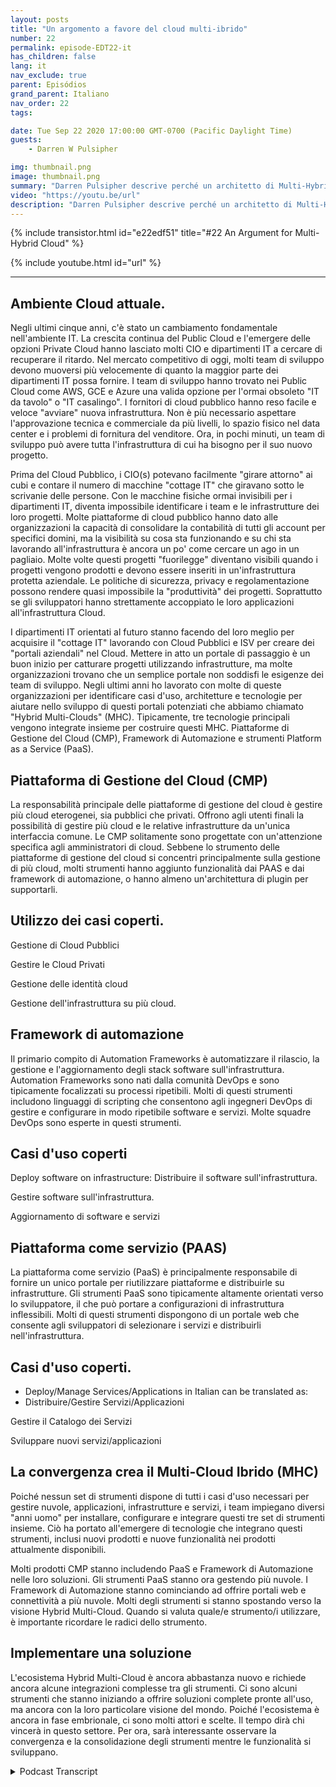```yaml
---
layout: posts
title: "Un argomento a favore del cloud multi-ibrido"
number: 22
permalink: episode-EDT22-it
has_children: false
lang: it
nav_exclude: true
parent: Episódios
grand_parent: Italiano
nav_order: 22
tags:

date: Tue Sep 22 2020 17:00:00 GMT-0700 (Pacific Daylight Time)
guests:
    - Darren W Pulsipher

img: thumbnail.png
image: thumbnail.png
summary: "Darren Pulsipher descrive perché un architetto di Multi-Hybrid Cloud potrebbe già essere nel tuo Data Center. La maggior parte delle organizzazioni ha già tutti gli ingredienti. Devono solo capire come si integrano tra loro."
video: "https://youtu.be/url"
description: "Darren Pulsipher descrive perché un architetto di Multi-Hybrid Cloud potrebbe già essere nel tuo Data Center. La maggior parte delle organizzazioni ha già tutti gli ingredienti. Devono solo capire come si integrano tra loro."
---
```


<div>
{% include transistor.html id="e22edf51" title="#22 An Argument for Multi-Hybrid Cloud" %}

{% include youtube.html id="url" %}
</div>

---

## Ambiente Cloud attuale.

Negli ultimi cinque anni, c'è stato un cambiamento fondamentale nell'ambiente IT. La crescita continua del Public Cloud e l'emergere delle opzioni Private Cloud hanno lasciato molti CIO e dipartimenti IT a cercare di recuperare il ritardo. Nel mercato competitivo di oggi, molti team di sviluppo devono muoversi più velocemente di quanto la maggior parte dei dipartimenti IT possa fornire. I team di sviluppo hanno trovato nei Public Cloud come AWS, GCE e Azure una valida opzione per l'ormai obsoleto "IT da tavolo" o "IT casalingo". I fornitori di cloud pubblico hanno reso facile e veloce "avviare" nuova infrastruttura. Non è più necessario aspettare l'approvazione tecnica e commerciale da più livelli, lo spazio fisico nel data center e i problemi di fornitura del venditore. Ora, in pochi minuti, un team di sviluppo può avere tutta l'infrastruttura di cui ha bisogno per il suo nuovo progetto.

Prima del Cloud Pubblico, i CIO(s) potevano facilmente "girare attorno" ai cubi e contare il numero di macchine "cottage IT" che giravano sotto le scrivanie delle persone. Con le macchine fisiche ormai invisibili per i dipartimenti IT, diventa impossibile identificare i team e le infrastrutture dei loro progetti. Molte piattaforme di cloud pubblico hanno dato alle organizzazioni la capacità di consolidare la contabilità di tutti gli account per specifici domini, ma la visibilità su cosa sta funzionando e su chi sta lavorando all'infrastruttura è ancora un po' come cercare un ago in un pagliaio. Molte volte questi progetti "fuorilegge" diventano visibili quando i progetti vengono prodotti e devono essere inseriti in un'infrastruttura protetta aziendale. Le politiche di sicurezza, privacy e regolamentazione possono rendere quasi impossibile la "produttività" dei progetti. Soprattutto se gli sviluppatori hanno strettamente accoppiato le loro applicazioni all'infrastruttura Cloud.

I dipartimenti IT orientati al futuro stanno facendo del loro meglio per acquisire il "cottage IT" lavorando con Cloud Pubblici e ISV per creare dei "portali aziendali" nel Cloud. Mettere in atto un portale di passaggio è un buon inizio per catturare progetti utilizzando infrastrutture, ma molte organizzazioni trovano che un semplice portale non soddisfi le esigenze dei team di sviluppo. Negli ultimi anni ho lavorato con molte di queste organizzazioni per identificare casi d'uso, architetture e tecnologie per aiutare nello sviluppo di questi portali potenziati che abbiamo chiamato "Hybrid Multi-Clouds" (MHC). Tipicamente, tre tecnologie principali vengono integrate insieme per costruire questi MHC. Piattaforme di Gestione del Cloud (CMP), Framework di Automazione e strumenti Platform as a Service (PaaS).

## Piattaforma di Gestione del Cloud (CMP)

La responsabilità principale delle piattaforme di gestione del cloud è gestire più cloud eterogenei, sia pubblici che privati. Offrono agli utenti finali la possibilità di gestire più cloud e le relative infrastrutture da un'unica interfaccia comune. Le CMP solitamente sono progettate con un'attenzione specifica agli amministratori di cloud. Sebbene lo strumento delle piattaforme di gestione del cloud si concentri principalmente sulla gestione di più cloud, molti strumenti hanno aggiunto funzionalità dai PAAS e dai framework di automazione, o hanno almeno un'architettura di plugin per supportarli.

## Utilizzo dei casi coperti.

Gestione di Cloud Pubblici

Gestire le Cloud Privati

Gestione delle identità cloud

Gestione dell'infrastruttura su più cloud.

## Framework di automazione

Il primario compito di Automation Frameworks è automatizzare il rilascio, la gestione e l'aggiornamento degli stack software sull'infrastruttura. Automation Frameworks sono nati dalla comunità DevOps e sono tipicamente focalizzati su processi ripetibili. Molti di questi strumenti includono linguaggi di scripting che consentono agli ingegneri DevOps di gestire e configurare in modo ripetibile software e servizi. Molte squadre DevOps sono esperte in questi strumenti.

## Casi d'uso coperti

Deploy software on infrastructure: Distribuire il software sull'infrastruttura.

Gestire software sull'infrastruttura.

Aggiornamento di software e servizi

## Piattaforma come servizio (PAAS)

La piattaforma come servizio (PaaS) è principalmente responsabile di fornire un unico portale per riutilizzare piattaforme e distribuirle su infrastrutture. Gli strumenti PaaS sono tipicamente altamente orientati verso lo sviluppatore, il che può portare a configurazioni di infrastruttura inflessibili. Molti di questi strumenti dispongono di un portale web che consente agli sviluppatori di selezionare i servizi e distribuirli nell'infrastruttura.

## Casi d'uso coperti.

* Deploy/Manage Services/Applications in Italian can be translated as:
* Distribuire/Gestire Servizi/Applicazioni

Gestire il Catalogo dei Servizi

Sviluppare nuovi servizi/applicazioni

## La convergenza crea il Multi-Cloud Ibrido (MHC)

Poiché nessun set di strumenti dispone di tutti i casi d'uso necessari per gestire nuvole, applicazioni, infrastrutture e servizi, i team impiegano diversi "anni uomo" per installare, configurare e integrare questi tre set di strumenti insieme. Ciò ha portato all'emergere di tecnologie che integrano questi strumenti, inclusi nuovi prodotti e nuove funzionalità nei prodotti attualmente disponibili.

Molti prodotti CMP stanno includendo PaaS e Framework di Automazione nelle loro soluzioni. Gli strumenti PaaS stanno ora gestendo più nuvole. I Framework di Automazione stanno cominciando ad offrire portali web e connettività a più nuvole. Molti degli strumenti si stanno spostando verso la visione Hybrid Multi-Cloud. Quando si valuta quale/e strumento/i utilizzare, è importante ricordare le radici dello strumento.

## Implementare una soluzione

L'ecosistema Hybrid Multi-Cloud è ancora abbastanza nuovo e richiede ancora alcune integrazioni complesse tra gli strumenti. Ci sono alcuni strumenti che stanno iniziando a offrire soluzioni complete pronte all'uso, ma ancora con la loro particolare visione del mondo. Poiché l'ecosistema è ancora in fase embrionale, ci sono molti attori e scelte. Il tempo dirà chi vincerà in questo settore. Per ora, sarà interessante osservare la convergenza e la consolidazione degli strumenti mentre le funzionalità si sviluppano.



<details>
<summary> Podcast Transcript </summary>

<p></p>

</details>
